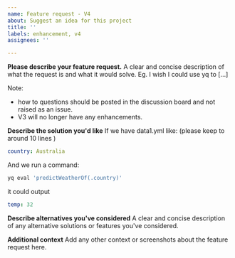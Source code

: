 ```yaml
---
name: Feature request - V4
about: Suggest an idea for this project
title: ''
labels: enhancement, v4
assignees: ''

---
```


**Please describe your feature request.**
A clear and concise description of what the request is and what it would solve. 
Eg. I wish I could use yq to [...]

Note:
- how to questions should be posted in the discussion board and not raised as an issue.
- V3 will no longer have any enhancements.

**Describe the solution you'd like**
If we have data1.yml like:
(please keep to around 10 lines )

```yaml
country: Australia
```

And we run a command:

```bash
yq eval 'predictWeatherOf(.country)'
```

it could output

```yaml
temp: 32
```

**Describe alternatives you've considered**
A clear and concise description of any alternative solutions or features you've considered.

**Additional context**
Add any other context or screenshots about the feature request here.
